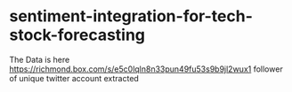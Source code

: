 # sentiment-integration-for-tech-stock-forecasting
The Data is here https://richmond.box.com/s/e5c0lqln8n33pun49fu53s9b9jl2wux1
follower of unique twitter account extracted
